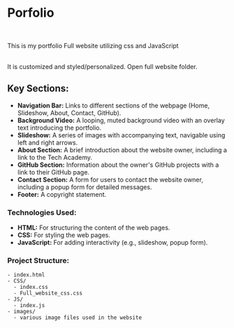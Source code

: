 # Porfolio
<br>
<p>This is my portfolio Full website utilizing css and JavaScript</p>
<br>
It is customized and styled/personalized. Open full website folder.


## Key Sections:

- **Navigation Bar:** Links to different sections of the webpage (Home, Slideshow, About, Contact, GitHub).
- **Background Video:** A looping, muted background video with an overlay text introducing the portfolio.
- **Slideshow:** A series of images with accompanying text, navigable using left and right arrows.
- **About Section:** A brief introduction about the website owner, including a link to the Tech Academy.
- **GitHub Section:** Information about the owner's GitHub projects with a link to their GitHub page.
- **Contact Section:** A form for users to contact the website owner, including a popup form for detailed messages.
- **Footer:** A copyright statement.

### Technologies Used:

- **HTML:** For structuring the content of the web pages.
- **CSS:** For styling the web pages.
- **JavaScript:** For adding interactivity (e.g., slideshow, popup form).

### Project Structure:

```plaintext
- index.html
- CSS/
  - index.css
  - Full_website_css.css
- JS/
  - index.js
- images/
  - various image files used in the website
